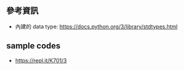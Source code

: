 ## 參考資訊
* 內建的 data type: https://docs.python.org/3/library/stdtypes.html

## sample codes
* https://repl.it/K701/3
